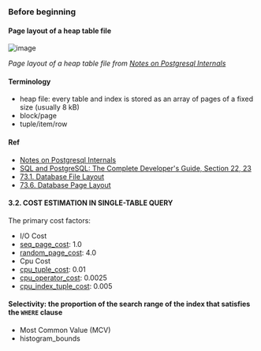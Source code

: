 ### Before beginning

#### Page layout of a heap table file
![image](https://github.com/Eric0329/ePlus/assets/3777869/7ead3fc5-dc01-4791-b744-823197c90f4b)

*Page layout of a heap table file from [Notes on Postgresql Internals](https://muatik.medium.com/notes-on-postgresql-internals-4050340c9f4f)*

#### Terminology
- heap file: every table and index is stored as an array of pages of a fixed size (usually 8 kB)
- block/page
- tuple/item/row 

#### Ref
- [Notes on Postgresql Internals](https://muatik.medium.com/notes-on-postgresql-internals-4050340c9f4f)
- [SQL and PostgreSQL: The Complete Developer's Guide, Section 22, 23](https://www.udemy.com/course/sql-and-postgresql/?couponCode=LEADERSALE24A)  
- [73.1. Database File Layout](https://www.postgresql.org/docs/current/storage-file-layout.html)
- [73.6. Database Page Layout](https://www.postgresql.org/docs/current/storage-page-layout.html) 


#### 3.2. COST ESTIMATION IN SINGLE-TABLE QUERY
The primary cost factors:
- I/O Cost
 - [seq_page_cost](https://www.postgresql.org/docs/current/runtime-config-query.html#GUC-SEQ-PAGE-COST): 1.0
 - [random_page_cost](https://www.postgresql.org/docs/current/runtime-config-query.html#GUC-RANDOM-PAGE-COST): 4.0 
- Cpu Cost
 - [cpu_tuple_cost](https://www.postgresql.org/docs/current/runtime-config-query.html#GUC-CPU-TUPLE-COST): 0.01
 - [cpu_operator_cost](https://www.postgresql.org/docs/current/runtime-config-query.html#GUC-CPU-OPERATOR-COST): 0.0025
 - [cpu_index_tuple_cost](https://www.postgresql.org/docs/current/runtime-config-query.html#GUC-CPU-INDEX-TUPLE-COST): 0.005

#### Selectivity: the proportion of the search range of the index that satisfies the `WHERE` clause
- Most Common Value (MCV)
- histogram_bounds
